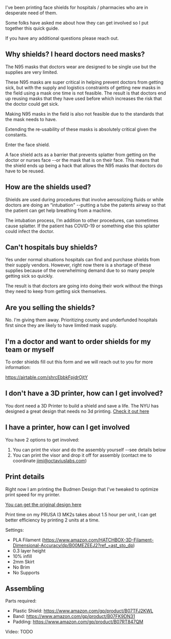 I've been printing face shields for hospitals / pharmacies who are in desperate need of them.

Some folks have asked me about how they can get involved so I put together this quick guide.

If you have any additional questions please reach out.

## Why shields? I heard doctors need masks?
The N95 masks that doctors wear are designed to be single use but the supplies are very limited.

These N95 masks are super critical in helping prevent doctors from getting sick, but with the supply and logistics constraints of getting new masks in the field using a mask one time is not feasible. The result is that doctors end up reusing masks that they have used before which increases the risk that the doctor could get sick.

Making N95 masks in the field is also not feasible due to the standards that the mask needs to have.

Extending the re-usability of these masks is absolutely critical given the constants.

Enter the face shield.

A face shield acts as a barrier that prevents splatter from getting on the doctor or nurses face --or the mask that is on their face. This means that the shield ends up being a hack that allows the N95 masks that doctors do have to be reused.

## How are the shields used?

Shields are used during procedures that involve aerosolizing fluids or while doctors are doing  an “intubation" --putting a tube the patents airway so that the patient can get help breathing from a machine.

The intubation process, I’m addition to other procedures, can sometimes cause splatter. If the patient has COVID-19 or something else this splatter could infect the doctor.

## Can't hospitals buy shields?

Yes under normal situations hospitals can find and purchase shields from their supply vendors. However, right now there is a shortage of these supplies because of the overwhelming demand due to so many people getting sick so quickly.

The result is that doctors are going into doing their work without the things they need to keep from getting sick themselves.

## Are you selling the shields?
No. I'm giving them away. Prioritizing county and underfunded hospitals first since they are likely to have limited mask supply.

## I'm a doctor and want to order shields for my team or myself
To order shields fill out this form and we will reach out to you for more information:

https://airtable.com/shrcEbbkFpjdrOjtY


## I don't have a 3D printer, how can I get involved?
You dont need a 3D Printer to build a shield and save a life. The NYU has designed a great design that needs no 3d printing. [Check it out here](https://open-face-website.now.sh/) 

## I have a printer, how can I get involved

You have 2 options to get involved:
1. You can print the visor and do the assembly yourself --see details below
2. You can print the visor and drop it off for assembly (contact me to coordinate jimi@octaviuslabs.com)

## Print details

Right now I am printing the Budmen Design that I've tweaked to optimize print speed for my printer.

[You can get the original design here](https://www.dropbox.com/s/icm135ow10v0qm4/budmen-face-shield-v4.zip?dl=0)

Print time on my PRUSA I3 MK2s takes about 1.5 hour per unit, I can get better efficiency by printing 2 units at a time.

Settings:
- PLA Filament (https://www.amazon.com/HATCHBOX-3D-Filament-Dimensional-Accuracy/dp/B00MEZEEJ2?ref_=ast_sto_dp)
- 0.3 layer height
- 10% infill
- 2mm Skirt
- No Brim
- No Supports

## Assembling
Parts required:
- Plastic Shield: https://www.amazon.com/gp/product/B07TFJ2KWL
- Band: https://www.amazon.com/gp/product/B07FK9DN31
- Padding: https://www.amazon.com/gp/product/B07RT847QM

Video:
TODO
